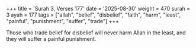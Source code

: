 +++
title = 'Surah 3, Verses 177'
date = '2025-08-30'
weight = 470
surah = 3
ayah = 177
tags = ["allah", "belief", "disbelief", "faith", "harm", "least", "painful", "punishment", "suffer", "trade"]
+++

Those who trade belief for disbelief will never harm Allah in the least, and they will suffer a painful punishment.